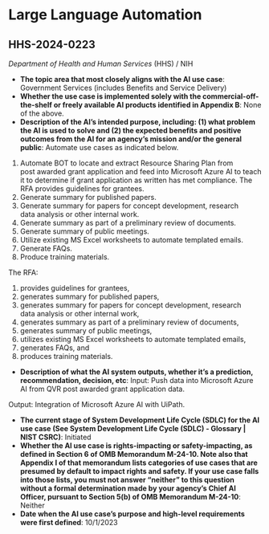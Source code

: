 # Large Language Automation
## HHS-2024-0223
_Department of Health and Human Services_ (HHS) / NIH


+ **The topic area that most closely aligns with the AI use case**: Government Services (includes Benefits and Service Delivery)
+ **Whether the use case is implemented solely with the commercial-off-the-shelf or freely available AI products identified in Appendix B**: None of the above.
+ **Description of the AI’s intended purpose, including: (1) what problem the AI is used to solve and (2) the expected benefits and positive outcomes from the AI for an agency’s mission and/or the general public**: Automate use cases as indicated below.

1. Automate BOT to locate and extract Resource Sharing Plan from post awarded grant application and feed into Microsoft Azure AI to teach it to determine if grant application as written has met compliance. The RFA provides guidelines for grantees.
2. Generate summary for published papers.
3. Generate summary for papers for concept development, research data analysis or other internal work.
4. Generate summary as part of a preliminary review of documents.
5. Generate summary of public meetings.
6. Utilize existing MS Excel worksheets to automate templated emails.
7. Generate FAQs.
8. Produce training materials. 

The RFA: 
1) provides guidelines for grantees,
2) generates summary for published papers,
3) generates summary for papers for concept development, research data analysis or other internal work,
4) generates summary as part of a preliminary review of documents,
5) generates summary of public meetings,
6) utilizes existing MS Excel worksheets to automate templated emails,
7) generates FAQs, and
8) produces training materials.
+ **Description of what the AI system outputs, whether it’s a prediction, recommendation, decision, etc**: Input: Push data into Microsoft Azure AI from QVR post awarded grant application data.

Output: Integration of Microsoft Azure AI with UiPath.
+ **The current stage of System Development Life Cycle (SDLC) for the AI use case (See System Development Life Cycle (SDLC) - Glossary | NIST CSRC)**: Initiated
+ **Whether the AI use case is rights-impacting or safety-impacting, as defined in Section 6 of OMB Memorandum M-24-10. Note also that Appendix I of that memorandum lists categories of use cases that are presumed by default to impact rights and safety. If your use case falls into those lists, you must not answer “neither” to this question without a formal determination made by your agency’s Chief AI Officer, pursuant to Section 5(b) of OMB Memorandum M-24-10**: Neither
+ **Date when the AI use case’s purpose and high-level requirements were first defined**: 10/1/2023